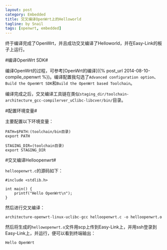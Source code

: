 ```yaml
---
layout: post
category: Embedded
title: 交叉编译OpenWrt上的Helloworld
tagline: by Snail
tags: [openwrt, embedded]
---
```

终于编译完成了OpenWrt，并且成功交叉编译了Helloworld，并在Easy-Link的板子上运行。

<!--more-->

#编译OpenWrt SDK#

编译OpenWrt的过程，可参考[OpenWrt的编译]({% post_url 2014-08-10-compile_openwrt %})。编译配置我勾选了`Advanced configuration option`、`Build the OpenWrt SDK`和`Build the OpenWrt based Toolchain`。

编译完成之后，交叉编译工具链在类似`staging_dir/toolchain-architecture_gcc-compilerver_uClibc-libcver/bin/`目录。

#配置环境变量#

主要配置以下环境变量：

    PATH=$PATH:(toolchain/bin目录)
    export PATH
    
    STAGING_DIR=(toolchain目录)
    export STAGING_DIR
    
#交叉编译Helloopenwrt#

`helloopenwrt.c`的源码如下：

    #include <stdlib.h>
    
    int main() {
        printf("Hello OpenWrt\n");
    }
    
然后进行交叉编译：

    architecture-openwrt-linux-uclibc-gcc helloopenwrt.c -o helloopenwrt.o
    
然后将生成的`hellowopenwrt.o`文件用scp上传到Easy-Link上，并用ssh登录到Easy-Link上，并运行，便可以看到终端输出：

    Hello OpenWrt
